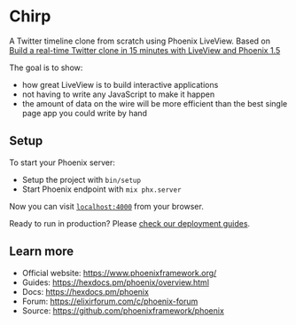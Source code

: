 # Chirp
A Twitter timeline clone from scratch using Phoenix LiveView.
Based on [Build a real-time Twitter clone in 15 minutes with LiveView and Phoenix 1.5](https://www.phoenixframework.org/blog/build-a-real-time-twitter-clone-in-15-minutes-with-live-view-and-phoenix-1-5)

The goal is to show:
- how great LiveView is to build interactive applications
- not having to write any JavaScript to make it happen
- the amount of data on the wire will be more efficient than the best single page app you could write by hand

## Setup

To start your Phoenix server:

  * Setup the project with `bin/setup`
  * Start Phoenix endpoint with `mix phx.server`

Now you can visit [`localhost:4000`](http://localhost:4000) from your browser.

Ready to run in production? Please [check our deployment guides](https://hexdocs.pm/phoenix/deployment.html).

## Learn more

  * Official website: https://www.phoenixframework.org/
  * Guides: https://hexdocs.pm/phoenix/overview.html
  * Docs: https://hexdocs.pm/phoenix
  * Forum: https://elixirforum.com/c/phoenix-forum
  * Source: https://github.com/phoenixframework/phoenix
